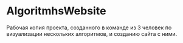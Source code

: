 # AlgoritmhsWebsite
Рабочая копия проекта, созданного в команде из 3 человек по визуализации нескольких алгоритмов, и созданию сайта с ними.
